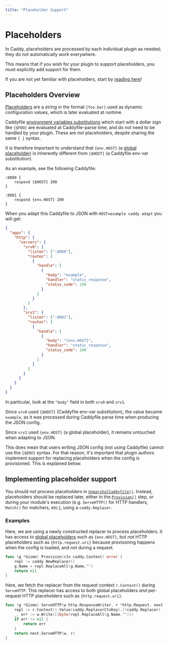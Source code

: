 ```yaml
---
title: "Placeholder Support"
---
```


# Placeholders

In Caddy, placeholders are processed by each individual plugin as needed; they do not automatically work everywhere.

This means that if you wish for your plugin to support placeholders, you must explicitly add support for them.

If you are not yet familiar with placeholders, start by [reading here](/docs/conventions#placeholders)!

## Placeholders Overview

[Placeholders](/docs/conventions#placeholders) are a string in the format `{foo.bar}` used as dynamic configuration values, which is later evaluated at runtime.

Caddyfile [environment variables substitutions](/docs/caddyfile/concepts#environment-variables) which start with a dollar sign like `{$FOO}` are evaluated at Caddyfile-parse time, and do not need to be handled by your plugin. These are _not_ placeholders, despite sharing the same `{ }` syntax.

It is therefore important to understand that `{env.HOST}` (a [global placeholder](/docs/conventions#placeholders)) is inherently different from `{$HOST}` (a Caddyfile env-var substitution).

As an example, see the following Caddyfile:
```caddy
:8080 {
	respond {$HOST} 200
}

:8081 {
	respond {env.HOST} 200
}
```

When you adapt this Caddyfile to JSON with `HOST=example caddy adapt` you will get:

```json
{
  "apps": {
    "http": {
      "servers": {
        "srv0": {
          "listen": [":8080"],
          "routes": [
            {
              "handle": [
                {
                  "body": "example",
                  "handler": "static_response",
                  "status_code": 200
                }
              ]
            }
          ]
        },
        "srv1": {
          "listen": [":8081"],
          "routes": [
            {
              "handle": [
                {
                  "body": "{env.HOST}",
                  "handler": "static_response",
                  "status_code": 200
                }
              ]
            }
          ]
        }
      }
    }
  }
}
```

In particular, look at the `"body"` field in both `srv0` and `srv1`.

Since `srv0` used `{$HOST}` (Caddyfile env-var substitution), the value became `example`, as it was processed during Caddyfile parse time when producing the JSON config.

Since `srv1` used `{env.HOST}` (a global placeholder), it remains untouched when adapting to JSON.

This does mean that users writing JSON config (not using Caddyfile) cannot use the `{$ENV}` syntax. For that reason, it's important that plugin authors implement support for replacing placeholders when the config is provisioned. This is explained below.


## Implementing placeholder support

You should not process placeholders in [`UnmarshalCaddyfile()`](/docs/extending-caddy/caddyfile). Instead, placeholders should be replaced later, either in the [`Provision()`](/docs/extending-caddy#provisioning) step, or during your module's execution (e.g. `ServeHTTP()` for HTTP handlers, `Match()` for matchers, etc.), using a `caddy.Replacer`.


### Examples

Here, we are using a newly constructed replacer to process placeholders. It has access to [global placeholders](/docs/conventions#placeholders) such as `{env.HOST}`, but _not_ HTTP placeholders such as `{http.request.uri}` because provisoning happens when the config is loaded, and not during a request.

```go
func (g *Gizmo) Provision(ctx caddy.Context) error {
	repl := caddy.NewReplacer()
	g.Name = repl.ReplaceAll(g.Name,"")
	return nil
}
```

Here, we fetch the replacer from the request context `r.Context()` during `ServeHTTP`. This replacer has access to both global placeholders _and_ per-request HTTP placeholders such as `{http.request.uri}`.

```go
func (g *Gizmo) ServeHTTP(w http.ResponseWriter, r *http.Request, next caddyhttp.Handler) error {
	repl := r.Context().Value(caddy.ReplacerCtxKey).(*caddy.Replacer)
	_, err := w.Write([]byte(repl.ReplaceAll(g.Name,"")))
	if err != nil {
		return err
	}
	return next.ServeHTTP(w, r)
}
```
